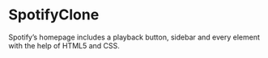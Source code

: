 # SpotifyClone
Spotify’s homepage includes a playback button, sidebar and every element with the  help of HTML5 and CSS.
